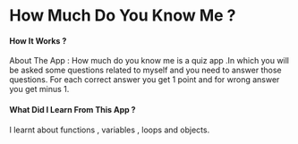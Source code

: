 # How Much Do You Know Me ? 

#### How It Works ?
About The App :  How much do you know me is a quiz app .In which you will be asked some questions related to myself and you need to answer those questions. 
For each correct answer you get 1 point and for wrong answer you get minus 1.

#### What Did I Learn From This App ?
I learnt about functions , variables , loops and objects. 




